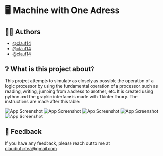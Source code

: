 # 🖥️ Machine with One Adress


## 👨‍🎓 Authors

- [@clauf14](https://www.github.com/clauf14)
- [@clauf14](https://www.github.com/clauf14)
- [@clauf14](https://www.github.com/clauf14)


## ❔ What is this project about?
This project attempts to simulate as closely as possible the operation of a logic processor by using the fundamental operation of a processor, such as reading, writing, jumping from a adress to another, etc. It is created using python and the graphic interface is made with Tkinter library. The instructions are made after this table: 

![App Screenshot](https://i.imgur.com/cgXcA9N.png)
![App Screenshot](https://i.imgur.com/jjnFY9F.png)
![App Screenshot](https://i.imgur.com/kfwFB28.png)
![App Screenshot](https://i.imgur.com/x1gLpmf.png)
![App Screenshot](https://i.imgur.com/nmTt8gt.png)


## 🙏 Feedback

If you have any feedback, please reach out to me at claudiufurtea@gmail.com

